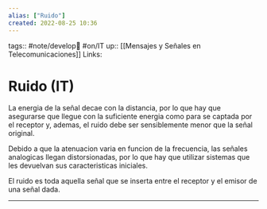 ```yaml
---
alias: ["Ruido"]
created: 2022-08-25 10:36
---
```

tags:: #note/develop🍃  #on/IT
up:: [[Mensajes y Señales en Telecomunicaciones]]
Links: 
# Ruido (IT)
La energia de la señal decae con la distancia, por lo que hay que asegurarse que llegue con la suficiente energia como para se captada por el receptor y, ademas, el ruido debe ser sensiblemente menor que la señal original.

Debido a que la atenuacion varia en funcion de la frecuencia, las señales analogicas llegan distorsionadas, por lo que hay que utilizar sistemas que les devuelvan sus caracteristicas iniciales.

El ruido es toda aquella señal que se inserta entre el receptor y el emisor de una señal dada.
___
